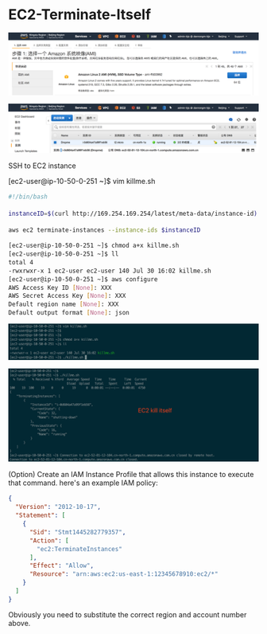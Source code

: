 # **EC2-Terminate-Itself**  

![Image one](assets/01.png)

![Image one](assets/02.png)

SSH to EC2 instance

[ec2-user@ip-10-50-0-251 ~]$ vim killme.sh

```bash
#!/bin/bash

instanceID=$(curl http://169.254.169.254/latest/meta-data/instance-id)

aws ec2 terminate-instances --instance-ids $instanceID
```

```bash
[ec2-user@ip-10-50-0-251 ~]$ chmod a+x killme.sh
[ec2-user@ip-10-50-0-251 ~]$ ll
total 4
-rwxrwxr-x 1 ec2-user ec2-user 140 Jul 30 16:02 killme.sh
[ec2-user@ip-10-50-0-251 ~]$ aws configure
AWS Access Key ID [None]: XXX
AWS Secret Access Key [None]: XXX
Default region name [None]: XXX
Default output format [None]: json
```

![Image one](assets/03.png)

![Image one](assets/04.png)

(Option) Create an IAM Instance Profile that allows this  instance to execute that command. here's an example IAM policy:

```json
{
  "Version": "2012-10-17",
  "Statement": [
    {
      "Sid": "Stmt1445282779357",
      "Action": [
        "ec2:TerminateInstances"
      ],
      "Effect": "Allow",
      "Resource": "arn:aws:ec2:us-east-1:12345678910:ec2/*"
    }
  ]
}
```

Obviously you need to substitute the correct region and account number above.